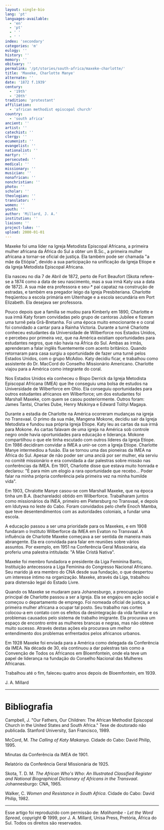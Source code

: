 ```yaml
---
layout: single-bio
lang: 'pt'
languages-available:
  - 'en'
  - 'pt'
  - ' '
  - ' '
index: 'secondary'
categories: 'm'
eulogy: ''
history: ''
memory: ''
obituary: ''
permalink: '/pt/stories/south-africa/maxeke-charlotte/'
title: 'Maxeke, Charlotte Manye'
alternate: ''
date: '1872 f.1939'
century:
  - '19th'
  - '20th'
tradition: 'protestant'
affiliation:
  - 'african methodist episcopal church'
country:
  - 'south africa'
ancient: ''
artist: ''
catechist: ''
clergy: ''
ecumenist: ''
evangelist: ''
nationalist: ''
martyr: ''
persecuted: ''
medical: ''
missionary: ''
musician: ''
nonafrican: ''
nonchristian: ''
photo: ''
scholar: ''
theologian: ''
translator: ''
women: ''
youth: ''
author: 'Millard, J. A.'
institution: ''
liaison: ''
project-luke: ''
upload: 2000-01-01
---
```



Maxeke foi uma líder na Igreja Metodista Episcopal Africana, a primeira mulher africana da África do Sul a obter um B.Sc., a primeira mulher africana a tornar-se oficial de justiça. Ela também pode ser chamada "a mãe da Etiópia", devido a sua participação na unificação da Igreja Etíope e da Igreja Metodista Episcopal Africana.

Ela nasceu no dia 7 de Abril de 1872, perto de Fort Beaufort (Skota refere-se a 1874 como a data de seu nascimento, mas a sua irmã Katy usa a data de 1872). A sua mãe era professora e seu-* pai capataz na construção de estradas, e também era pregador leigo da Igreja Presbiteriana. Charlotte freqüentou a escola primária em Uitenhage e a escola secundária em Port Elizabeth. Ela desejava ser professora.

Pouco depois que a família se mudou para Kimberly em 1890, Charlotte e sua irmã Katy foram convidadas pelo grupo de cantoras Jubilee e fizeram uma turnê pela Grã-Bretanha. Foi uma época muito emocionante e o coral foi convidado a cantar para a Rainha Victoria. Durante a turnê Charlotte conheceu estudantes da Universidade de Wilberforce nos Estados Unidos, e percebeu por primeira vez, que na América existiam oportunidades para estudantes negros, que não havia na África do Sul. Ambas as irmãs, aprenderam a falar inglês fluentemente com acento britânico. Quando retornaram para casa surgiu a oportunidade de fazer uma turnê pelos Estados Unidos, com o grupo McAdoo. Katy decidiu ficar, e trabalhou como assistente do Dr. MacCord do Conselho Missionário Americano. Charlotte viajou para a América como integrante do coral.

Nos Estados Unidos ela conheceu o Bispo Derrick da Igreja Metodista Episcopal Africana (IMEA) que lhe conseguiu uma bolsa de estudos na Universidade de Wilberforce em Ohio. Ela conseguiu oportunidades para outros estudantes africanos em Wilberforce; um dos estudantes foi Marshall Maxeke, com quem se casou posteriormente. Outros foram: James Tantsi, Charles Dube, Henry Msikinya e Edward Tolityi Magaya.

Durante a estadia de Charlotte na América ocorreram mudanças na igreja no Transvaal. O primo da sua mãe, Mangena Mokone, decidiu sair da Igreja Metodista e fundou sua própria Igreja Etíope. Katy leu as cartas da sua irmã para Mokone. As cartas falavam de uma igreja na América sob controle negro onde havia oportunidades para educação e liderança. Mokone compartilhou o que ele tinha escutado com outros líderes da Igreja Etíope. Em 1986 decidiram convidar a IMEA a unir-se com a Igreja Etíope. Charlotte Manye intermediou a fusão. Ela se tornou uma das pioneiras da IMEA na África do Sul. Apesar de não poder ser uma anciã por ser mulher, ela serviu no comitê missionário e era convidada a dar palestras sobre missão nas conferências da IMEA. Em 1901, Charlotte disse que estava muito honrada e declarou: "É para mim um elogio a rara oportunidade que recebo... Poder falar na minha própria conferência pela primeira vez na minha humilde vida".

Em 1903, Chralotte Manye casou-se com Marshall Maxeke, que na época tinha um B.A. (bacharelado) obtido em Wilberforce. Trabalharam juntos como missionários da INEA, primeiro em Pietersburg no Transvaal, e depois em Idutywa no leste do Cabo. Foram convidados pelo chefe Enoch Mamba, que teve desentendimentos com as autoridades coloniais, a fundar uma escola.

A educação passou a ser uma prioridade para os Maxekes, e em 1908 fundaram o Instituto Wilberforce da IMEA em Evaton no Transvaal. A influência de Charlotte Maxeke começava a ser sentida de maneira mais abrangente. Ela era convidada para falar em reuniões sobre vários assuntos. Por exemplo, em 1951 na Conferência Geral Missionária, ela proferiu uma palestra intitulada: "A Mãe Cristã Nativa".

Maxeke foi membro fundadora e presidente da Liga Feminina Bantu, Instituição antecessora a Liga Feminina do Congresso Nacional Africano. Seu marido já era membro do CNA desde sua fundação, o que despertou um interesse íntimo na organização. Maxeke, através da Liga, trabalhou para distensão legal do Estado Livre.

Quando os Maxeke se mudaram para Johanesburgo, a preocupação principal de Charlotte passou a ser a Igreja. Ela se engajou em ação social e começou o departamento de emprego. Foi nomeada oficial de justiça, a primeira mulher africana a ocupar tal posto. Seu trabalho nas cortes colocou-a em contato com os efeitos da desintegração da vida familiar e os problemas causados pelo sistema de trabalho imigrante. Ela procurava um espaço de encontro entre as mulheres brancas e negras, mas não obteve muito sucesso. Através destas ações ela procurava um melhor entendimento dos problemas enfrentados pelos africanos urbanos.

Em 1928 Maxeke foi enviada para a América como delegada da Conferência da IMEA. Na década de 30, ela continuou a dar palestras tais como a Convenção de Todos os Africanos em Bloemfontein, onde ela teve um papel de liderança na fundação do Conselho Nacional das Mulheres Africanas.

Trabalhou até o fim, faleceu quatro anos depois de Bloemfontein, em 1939.

J. A. Millard

---

# Bibliografia

Campbell, J. "Our Fathers, Our Children: The African Methodist Episcopal Church in the United States and South Africa." Tese de doutorado não publicada. Stanford University, San Francisco, 1989.

McCord, M. *The Calling of Katy Makanya*. Cidade do Cabo: David Philip, 1995.

Minutas da Conferência da IMEA de 1901.

Relatório da Conferência Geral Missionária de 1925.

Skota, T. D. M. *The African Who's Who: An Illustrated Classified Register and National Biographical Dictionary of Africans in the Transvaal*. Johannesburgo: CNA, 1965.

Walker, C. *Women and Resistance in South Africa*. Cidade do Cabo: David Philip, 1982.

---

Esse artigo foi reproduzido com permissão de: *Malihambe - Let the Word Spread*, copyright © 1999, por J. A. Millard, Unisa Press, Pretória, África do Sul. Todos os direitos são reservados.
